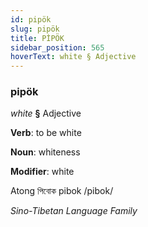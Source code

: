 ```yaml
---
id: pipök
slug: pipök
title: PİPÖK
sidebar_position: 565
hoverText: white § Adjective
---
```


### pipök

*white* **§** Adjective

**Verb**: to be white

**Noun**: whiteness

**Modifier**: white

Atong পিবোক pibok /pibok/

*Sino-Tibetan Language Family*